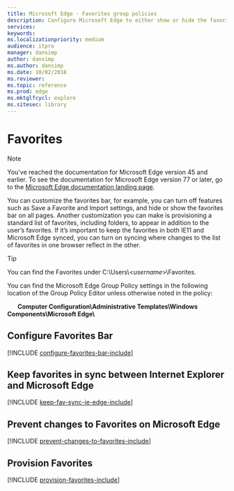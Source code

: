 ```yaml
---
title: Microsoft Edge - Favorites group policies
description: Configure Microsoft Edge to either show or hide the favorites bar on all pages. Microsoft Edge hides the favorites bar by default but shows the favorites bar on the Start and New tab pages. Also, by default, the favorites bar toggle, in Settings, is set to Off but enabled allowing users to make changes.
services:
keywords:
ms.localizationpriority: medium
audience: itpro
manager: dansimp
author: dansimp
ms.author: dansimp
ms.date: 10/02/2018
ms.reviewer:
ms.topic: reference
ms.prod: edge
ms.mktglfcycl: explore
ms.sitesec: library
---
```


# Favorites

> [!NOTE]
> You've reached the documentation for Microsoft Edge version 45 and earlier. To see the documentation for Microsoft Edge version 77 or later, go to the [Microsoft Edge documentation landing page](/DeployEdge/).

You can customize the favorites bar, for example, you can turn off features such as Save a Favorite and Import settings, and hide or show the favorites bar on all pages.  Another customization you can make is provisioning a standard list of favorites, including folders, to appear in addition to the user’s favorites. If it’s important to keep the favorites in both IE11 and Microsoft Edge synced, you can turn on syncing where changes to the list of favorites in one browser reflect in the other.

> [!TIP]
> You can find the Favorites under C:\\Users\\<_username_>\\Favorites.

You can find the Microsoft Edge Group Policy settings in the following location of the Group Policy Editor unless otherwise noted in the policy:

&nbsp;&nbsp;&nbsp;&nbsp;&nbsp;&nbsp;**Computer Configuration\\Administrative Templates\\Windows Components\\Microsoft Edge\\**

## Configure Favorites Bar
[!INCLUDE [configure-favorites-bar-include](../includes/configure-favorites-bar-include.md)]

## Keep favorites in sync between Internet Explorer and Microsoft Edge
[!INCLUDE [keep-fav-sync-ie-edge-include](../includes/keep-fav-sync-ie-edge-include.md)]

## Prevent changes to Favorites on Microsoft Edge
[!INCLUDE [prevent-changes-to-favorites-include](../includes/prevent-changes-to-favorites-include.md)]

## Provision Favorites
[!INCLUDE [provision-favorites-include](../includes/provision-favorites-include.md)]